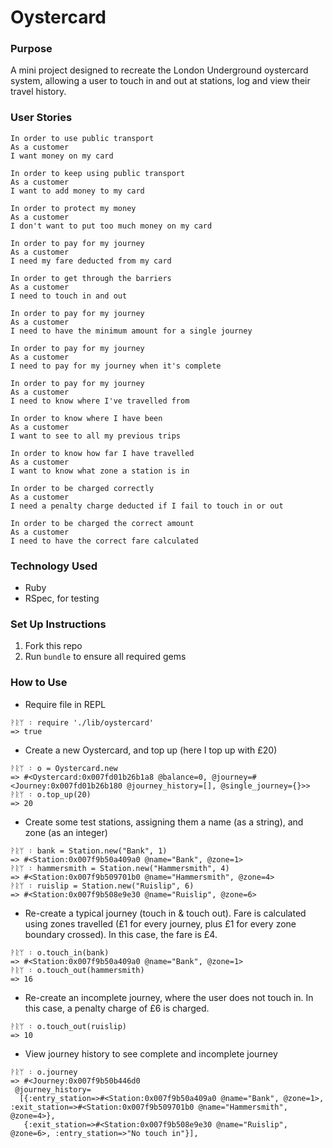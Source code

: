 # Oystercard

### Purpose

A mini project designed to recreate the London Underground oystercard system, allowing a user to touch in and out at stations, log and view their travel history.

### User Stories

```
In order to use public transport
As a customer
I want money on my card

In order to keep using public transport
As a customer
I want to add money to my card

In order to protect my money
As a customer
I don't want to put too much money on my card

In order to pay for my journey
As a customer
I need my fare deducted from my card

In order to get through the barriers
As a customer
I need to touch in and out

In order to pay for my journey
As a customer
I need to have the minimum amount for a single journey

In order to pay for my journey
As a customer
I need to pay for my journey when it's complete

In order to pay for my journey
As a customer
I need to know where I've travelled from

In order to know where I have been
As a customer
I want to see to all my previous trips

In order to know how far I have travelled
As a customer
I want to know what zone a station is in

In order to be charged correctly
As a customer
I need a penalty charge deducted if I fail to touch in or out

In order to be charged the correct amount
As a customer
I need to have the correct fare calculated
```

### Technology Used

* Ruby
* RSpec, for testing

### Set Up Instructions

1. Fork this repo
2. Run `bundle` to ensure all required gems

### How to Use

* Require file in REPL

```
ᚹᚱᛘ ᛬ require './lib/oystercard'
=> true
```

* Create a new Oystercard, and top up (here I top up with £20)

```
ᚹᚱᛘ ᛬ o = Oystercard.new
=> #<Oystercard:0x007fd01b26b1a8 @balance=0, @journey=#<Journey:0x007fd01b26b180 @journey_history=[], @single_journey={}>>
ᚹᚱᛘ ᛬ o.top_up(20)
=> 20
```

* Create some test stations, assigning them a name (as a string), and zone (as an integer)
```
ᚹᚱᛘ ᛬ bank = Station.new("Bank", 1)
=> #<Station:0x007f9b50a409a0 @name="Bank", @zone=1>
ᚹᚱᛘ ᛬ hammersmith = Station.new("Hammersmith", 4)
=> #<Station:0x007f9b509701b0 @name="Hammersmith", @zone=4>
ᚹᚱᛘ ᛬ ruislip = Station.new("Ruislip", 6)
=> #<Station:0x007f9b508e9e30 @name="Ruislip", @zone=6>
```

* Re-create a typical journey (touch in & touch out). Fare is calculated using zones travelled (£1 for every journey, plus £1 for every zone boundary crossed). In this case, the fare is £4.
```
ᚹᚱᛘ ᛬ o.touch_in(bank)
=> #<Station:0x007f9b50a409a0 @name="Bank", @zone=1>
ᚹᚱᛘ ᛬ o.touch_out(hammersmith)
=> 16
```

* Re-create an incomplete journey, where the user does not touch in. In this case, a penalty charge of £6 is charged.
```
ᚹᚱᛘ ᛬ o.touch_out(ruislip)
=> 10
```

* View journey history to see complete and incomplete journey
```
ᚹᚱᛘ ᛬ o.journey
=> #<Journey:0x007f9b50b446d0
 @journey_history=
  [{:entry_station=>#<Station:0x007f9b50a409a0 @name="Bank", @zone=1>, :exit_station=>#<Station:0x007f9b509701b0 @name="Hammersmith", @zone=4>},
   {:exit_station=>#<Station:0x007f9b508e9e30 @name="Ruislip", @zone=6>, :entry_station=>"No touch in"}],
```
